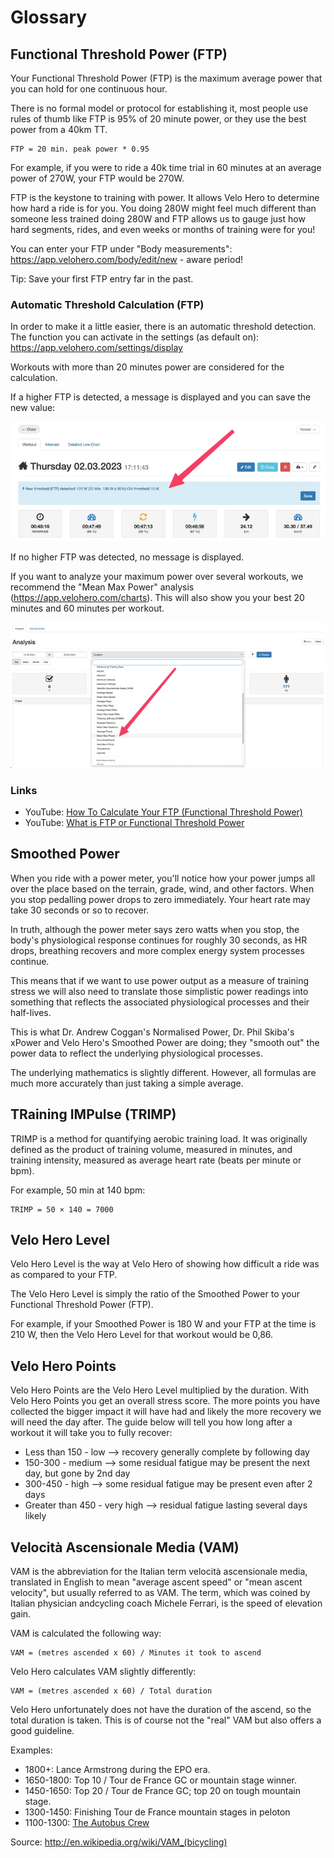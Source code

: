 # Glossary


## Functional Threshold Power (FTP)

Your Functional Threshold Power (FTP) is the maximum average power that you can hold for one continuous hour.

There is no formal model or protocol for establishing it, most people use rules of thumb like FTP is 95% of 20 minute power, or they use the best power from a 40km TT.

```text
FTP = 20 min. peak power * 0.95
```

For example, if you were to ride a 40k time trial in 60 minutes at an average power of 270W, your FTP would be 270W.

FTP is the keystone to training with power. It allows Velo Hero to determine how hard a ride is for you. You doing 280W might feel much different than someone less trained doing 280W and FTP allows us to gauge just how hard segments, rides, and even weeks or months of training were for you!

You can enter your FTP under "Body measurements": <https://app.velohero.com/body/edit/new> - aware period!

Tip: Save your first FTP entry far in the past.

### Automatic Threshold Calculation (FTP)

In order to make it a little easier, there is an automatic threshold detection. The function you can activate in the settings (as default on): <https://app.velohero.com/settings/display>

Workouts with more than 20 minutes power are considered for the calculation.

If a higher FTP is detected, a message is displayed and you can save the new value:

![Screenshot: New FTP](img/ftp-calc.jpeg)

If no higher FTP was detected, no message is displayed.

If you want to analyze your maximum power over several workouts, we recommend the "Mean Max Power" analysis (<https://app.velohero.com/charts>). This will also show you your best 20 minutes and 60 minutes per workout.

![Screenshot: Select Mean Max Power](img/select-mean-max-power.jpeg)

### Links

* YouTube: [How To Calculate Your FTP (Functional Threshold Power)](https://www.youtube.com/watch?v=kfJnHsKsUSM)
* YouTube: [What is FTP or Functional Threshold Power](https://www.youtube.com/watch?v=_PvNyP0TekE)


## Smoothed Power

When you ride with a power meter, you'll notice how your power jumps all over the place based on the terrain, grade, wind, and other factors. When you stop pedalling power drops to zero immediately. Your heart rate may take 30 seconds or so to recover.

In truth, although the power meter says zero watts when you stop, the body's physiological response continues for roughly 30 seconds, as HR drops, breathing recovers and more complex energy system processes continue.

This means that if we want to use power output as a measure of training stress we will also need to translate those simplistic power readings into something that reflects the associated physiological processes and their half-lives.

This is what Dr. Andrew Coggan's Normalised Power, Dr. Phil Skiba's xPower and Velo Hero's Smoothed Power are doing; they "smooth out" the power data to reflect the underlying physiological processes.

The underlying mathematics is slightly different. However, all formulas are much more accurately than just taking a simple average.


## TRaining IMPulse (TRIMP)

TRIMP is a method for quantifying aerobic training load. It was originally defined as the product of training volume, measured in minutes, and training intensity, measured as average heart rate (beats per minute or bpm).

For example, 50 min at 140 bpm:

```
TRIMP = 50 × 140 = 7000
```


## Velo Hero Level

Velo Hero Level is the way at Velo Hero of showing how difficult a ride was as compared to your FTP.

The Velo Hero Level is simply the ratio of the Smoothed Power to your Functional Threshold Power (FTP).

For example, if your Smoothed Power is 180 W and your FTP at the time is 210 W, then the Velo Hero Level for that workout would be 0,86.


## Velo Hero Points

Velo Hero Points are the Velo Hero Level multiplied by the duration. With Velo Hero Points you get an overall stress score. The more points you have collected the bigger impact it will have had and likely the more recovery we will need the day after. The guide below will tell you how long after a workout it will take you to fully recover:

* Less than 150 - low --> recovery generally complete by following day
* 150-300 - medium --> some residual fatigue may be present the next day, but gone by 2nd day
* 300-450 - high --> some residual fatigue may be present even after 2 days
* Greater than 450 - very high --> residual fatigue lasting several days likely


## Velocità Ascensionale Media (VAM)

VAM is the abbreviation for the Italian term velocità ascensionale media, translated in English to mean "average ascent speed" or "mean ascent velocity", but usually referred to as VAM. The term, which was coined by Italian physician andcycling coach Michele Ferrari, is the speed of elevation gain.

VAM is calculated the following way:

```
VAM = (metres ascended x 60) / Minutes it took to ascend
```

Velo Hero calculates VAM slightly differently:

```
VAM = (metres ascended x 60) / Total duration
```

Velo Hero unfortunately does not have the duration of the ascend, so the total duration is taken. This is of course not the "real" VAM but also offers a good guideline.


Examples:

* 1800+: Lance Armstrong during the EPO era.
* 1650-1800: Top 10 / Tour de France GC or mountain stage winner.
* 1450-1650: Top 20 / Tour de France GC; top 20 on tough mountain stage.
* 1300-1450: Finishing Tour de France mountain stages in peloton
* 1100-1300: [The Autobus Crew](http://en.wikipedia.org/wiki/Autobus_(cycling))

Source: <http://en.wikipedia.org/wiki/VAM_(bicycling)>